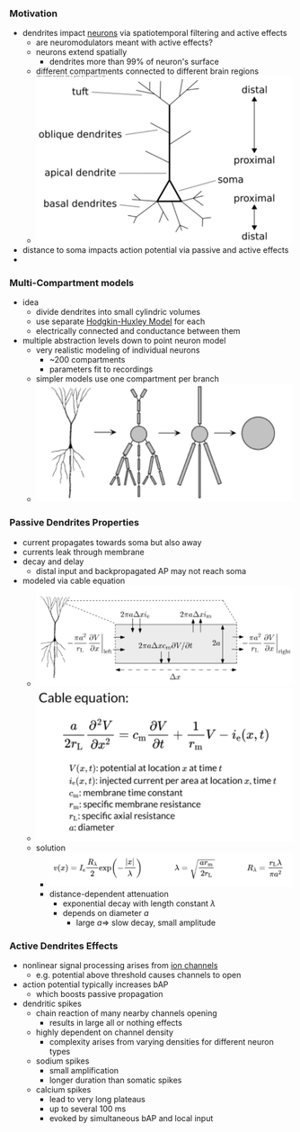 ### Motivation
+ dendrites impact [neurons](../Neurons/Neurons.md) via spatiotemporal filtering and active effects
	+ are neuromodulators meant with active effects?
	+ neurons extend spatially
		+ dendrites more than 99% of neuron's surface
	+ different compartments connected to different brain regions
	+ ![](../../../z_images/Pasted%20image%2020250618140034.png)
+ distance to soma impacts action potential via passive and active effects
+ 
### Multi-Compartment models
+ idea
	+ divide dendrites into small cylindric volumes
	+ use separate [Hodgkin-Huxley Model](Hodgkin-Huxley%20Model.md) for each
	+ electrically connected and conductance between them
+ multiple abstraction levels down to point neuron model
	+ very realistic modeling of individual neurons
		+ ~200 compartments
		+ parameters fit to recordings
	+ simpler models use one compartment per branch
	+ ![](../../../z_images/Pasted%20image%2020250618135209.png)
### Passive Dendrites Properties
+ current propagates towards soma but also away
+ currents leak through membrane
+ decay and delay
	+ distal input and backpropagated AP may not reach soma
+ modeled via cable equation
	+ ![](../../../z_images/Pasted%20image%2020250618140613.png)
	+ ![](../../../z_images/Pasted%20image%2020250618140624.png)
	+ solution
		+ ![](../../../z_images/Pasted%20image%2020250618140641.png)
		+ distance-dependent attenuation
			+ exponential decay with length constant $\lambda$
			+ depends on diameter $a$
				+ large $a\Rightarrow$ slow decay, small amplitude
### Active Dendrites Effects
+ nonlinear signal processing arises from [ion channels](../Neurons/Ion%20Channels.md)
	+ e.g. potential above threshold causes channels to open
+ action potential typically increases bAP
	+ which boosts passive propagation
+ dendritic spikes
	+ chain reaction of many nearby channels opening
		+ results in large all or nothing effects
	+ highly dependent on channel density
		+ complexity arises from varying densities for different neuron types
	+ sodium spikes
		+ small amplification 
		+ longer duration than somatic spikes
	+ calcium spikes 
		+ lead to very long plateaus 
		+ up to several 100 ms
		+ evoked by simultaneous bAP and local input
